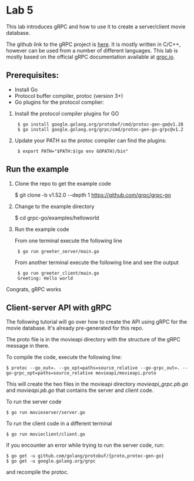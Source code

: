 # Lab 5
This lab introduces gRPC and how to use it to create a server/client movie database.

The github link to the gRPC project is [here](https://github.com/grpc/grpc).
It is mostly written in C/C++, however can be used from a number of different languages.
This lab is mostly based on the official gRPC documentation available at [grpc.io](https://grpc.io/).

## Prerequisites:
- Install Go
- Protocol buffer compiler, protoc (version 3+)
- Go plugins for the protocol complier:
1. Install the protocol compiler plugins for GO


        $ go install google.golang.org/protobuf/cmd/protoc-gen-go@v1.28
        $ go install google.golang.org/grpc/cmd/protoc-gen-go-grpc@v1.2

2. Update your PATH so the protoc compiler can find the plugins:

        $ export PATH="$PATH:$(go env GOPATH)/bin"
    
## Run the example
1. Clone the repo to get the example code

    $ git clone -b v1.52.0 --depth 1 https://github.com/grpc/grpc-go

2. Change to the example directory

    $ cd grpc-go/examples/helloworld

3. Run the example code
    
    From one terminal execute the following line 

        $ go run greeter_server/main.go

    From another terminal execute the following line and see the output

        $ go run greeter_client/main.go
        Greeting: Hello world

Congrats, gRPC works

## Client-server API with gRPC

The following tutorial will go over how to create the API using gRPC for the movie database.
It's already pre-generated for this repo.

The proto file is in the movieapi directory with the structure of the gRPC message in there.

To compile the code, execute the following line:

    $ protoc --go_out=. --go_opt=paths=source_relative --go-grpc_out=. --go-grpc_opt=paths=source_relative movieapi/movieapi.proto

This will create the two files in the movieapi directory *movieapi_grpc.pb.go* and *movieapi.pb.go* that contains the server and client code.

To run the server code 

    $ go run movieserver/server.go

To run the client code in a different terminal

    $ go run movieclient/client.go

If you encounter an error while trying to run the server code, run:

    $ go get -u github.com/golang/protobuf/{proto,protoc-gen-go}
    $ go get -u google.golang.org/grpc

and recompile the protoc.
